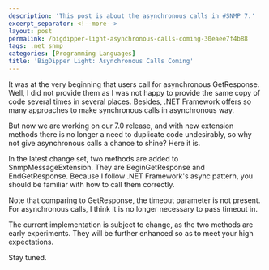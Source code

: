 ```yaml
---
description: 'This post is about the asynchronous calls in #SNMP 7.'
excerpt_separator: <!--more-->
layout: post
permalink: /bigdipper-light-asynchronous-calls-coming-30eaee7f4b88
tags: .net snmp
categories: [Programming Languages]
title: 'BigDipper Light: Asynchronous Calls Coming'
---
```

It was at the very beginning that users call for asynchronous GetResponse. Well, I did not provide them as I was not happy to provide the same copy of code several times in several places. Besides, .NET Framework offers so many approaches to make synchronous calls in asynchronous way.

But now we are working on our 7.0 release, and with new extension methods there is no longer a need to duplicate code undesirably, so why not give asynchronous calls a chance to shine? Here it is.
<!--more-->

In the latest change set, two methods are added to SnmpMessageExtension. They are BeginGetResponse and EndGetResponse. Because I follow .NET Framework's async pattern, you should be familiar with how to call them correctly.

Note that comparing to GetResponse, the timeout parameter is not present. For asynchronous calls, I think it is no longer necessary to pass timeout in.

The current implementation is subject to change, as the two methods are early experiments. They will be further enhanced so as to meet your high expectations.

Stay tuned.
